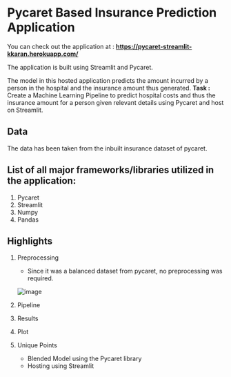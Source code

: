 # Pycaret Based Insurance Prediction Application

You can check out the application at : **https://pycaret-streamlit-kkaran.herokuapp.com/**

The application is built using Streamlit and Pycaret.

The model in this hosted application predicts the amount incurred by a person in the hospital and the insurance amount thus generated.
**Task :** Create a Machine Learning Pipeline to predict hospital costs and thus the insurance amount for a person given relevant details using Pycaret and host on Streamlit.

## Data

The data has been taken from the inbuilt insurance dataset of pycaret.

## List of all major frameworks/libraries utilized in the application:

1. Pycaret
2. Streamlit
3. Numpy
4. Pandas

## Highlights

1. Preprocessing

   - Since it was a balanced dataset from pycaret, no preprocessing was required.

   ![image](https://user-images.githubusercontent.com/43791878/135288857-1a3cb394-c720-4c1d-bbe0-9fbaacf28ef9.png)

2. Pipeline

3. Results

4. Plot

5. Unique Points
   - Blended Model using the Pycaret library
   - Hosting using Streamlit
